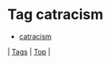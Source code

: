 <!--
title: Tag catracism
date: 2020-06-28T15:26:58.856Z
tags:
-->
# Tag catracism

 * [catracism](157185888014.md)

| [Tags](tags.md) | [Top](index.md) |
